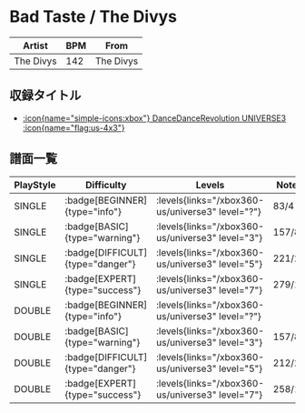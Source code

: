 # Bad Taste / The Divys

|Artist|BPM|From|
|------|---|----|
|The Divys|142|The Divys|

## 収録タイトル

- [:icon{name="simple-icons:xbox"} DanceDanceRevolution UNIVERSE3 :icon{name="flag:us-4x3"}](/xbox360-us/universe3)

## 譜面一覧

|PlayStyle|Difficulty|Levels|Notes|Movie|
|---------|----------|------|-----|-----|
|SINGLE| :badge[BEGINNER]{type="info"}| :levels{links="/xbox360-us/universe3" level="?"}|83/4||
|SINGLE| :badge[BASIC]{type="warning"}| :levels{links="/xbox360-us/universe3" level="3"}|157/8||
|SINGLE| :badge[DIFFICULT]{type="danger"}| :levels{links="/xbox360-us/universe3" level="5"}|221/25||
|SINGLE| :badge[EXPERT]{type="success"}| :levels{links="/xbox360-us/universe3" level="7"}|279/11||
|DOUBLE| :badge[BEGINNER]{type="info"}| :levels{links="/xbox360-us/universe3" level="?"}|||
|DOUBLE| :badge[BASIC]{type="warning"}| :levels{links="/xbox360-us/universe3" level="3"}|157/8||
|DOUBLE| :badge[DIFFICULT]{type="danger"}| :levels{links="/xbox360-us/universe3" level="5"}|212/26||
|DOUBLE| :badge[EXPERT]{type="success"}| :levels{links="/xbox360-us/universe3" level="7"}|258/13||
